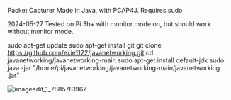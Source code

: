 Packet Capturer Made in Java, with PCAP4J.
Requires sudo 

2024-05-27 Tested on Pi 3b+ with monitor mode on, but should work without monitor mode.

sudo apt-get update
sudo apt-get install git
git clone https://github.com/exie1122/javanetworking.git
cd javanetworking/javanetworking-main
sudo apt-get install default-jdk
sudo java -jar "/home/pi/javanetworking/javanetworking-main/javanetworking .jar"


![imageedit_1_7885781967](https://github.com/exie1122/javanetworking/assets/165369920/2d872538-5411-4020-9e41-e4477bbfeea1)
